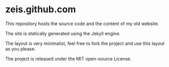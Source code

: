 # zeis.github.com

This repository hosts the source code and the content of my old website.

The site is statically generated using the Jekyll engine.

The layout is very minimalist, feel free to fork the project and use this layout as you please.

The project is released under the MIT open-source License.
